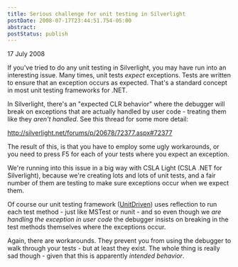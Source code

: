 ```yaml
---
title: Serious challenge for unit testing in Silverlight
postDate: 2008-07-17T23:44:51.754-05:00
abstract: 
postStatus: publish
---
```

17 July 2008

If you've tried to do any unit testing in Silverlight, you may have run into an interesting issue. Many times, unit tests *expect* exceptions. Tests are written to ensure that an exception occurs as expected. That's a standard concept in most unit testing frameworks for .NET.

In Silverlight, there's an "expected CLR behavior" where the debugger will break on exceptions that are actually handled by user code - treating them like they *aren't handled*. See this thread for some more detail:

http://silverlight.net/forums/p/20678/72377.aspx#72377

The result of this, is that you have to employ some ugly workarounds, or you need to press F5 for each of your tests where you expect an exception.

We're running into this issue in a big way with CSLA Light (CSLA .NET for Silverlight), because we're creating lots and lots of unit tests, and a fair number of them are testing to make sure exceptions occur when we expect them.

Of course our unit testing framework ([UnitDriven](http://www.codeplex.com/UnitDriven)) uses reflection to run each test method - just like MSTest or nunit - and so even though we *are handling the exception in user code* the debugger insists on breaking in the test methods themselves where the exceptions occur.

Again, there are workarounds. They prevent you from using the debugger to walk through your tests - but at least they exist. The whole thing is really sad though - given that this is apparently *intended behavior*.
